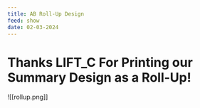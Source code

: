 ```yaml
---
title: AB Roll-Up Design
feed: show
date: 02-03-2024
---
```

# Thanks LIFT_C For Printing our Summary Design as a Roll-Up!

![[rollup.png]]